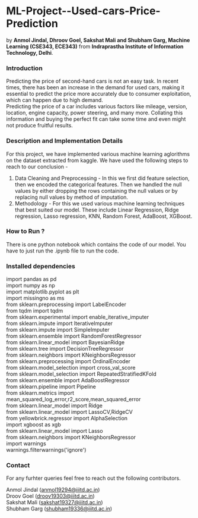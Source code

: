 # ML-Project--Used-cars-Price-Prediction
by **Anmol Jindal, Dhroov Goel, Sakshat Mali and Shubham Garg, Machine Learning (CSE343, ECE343)** from **Indraprastha Institute of Information Technology, Delhi**.

### Introduction
Predicting the price of second-hand cars is not an easy task.
In recent times, there has been an increase in the demand
for used cars, making it essential to predict the price more
accurately due to consumer exploitation, which can happen
due to high demand. <br>
Predicting the price of a car includes various factors like
mileage, version, location, engine capacity, power steering,
and many more. Collating this information and buying the
perfect fit can take some time and even might not produce
fruitful results.


### Description and Implementation Details
For this project, we have implemented various machine learning aglorithms on the dataset extracted from kaggle. We have used the following steps to reach to our conclusion - <br>

1. Data Cleaning and Preprocessing - In this we first did feature selection, then we encoded the categorical features. Then we handled the null values by either dropping the rows containing the null values or by replacing null values by method of imputation. 
3. Methodology - For this we used various machine learning techniques that best suited our model. These include Linear Regression, Ridge regression, Lasso regression, KNN, Random Forest, AdaBoost, XGBoost. 

### How to Run ? 
There is one python notebook which contains the code of our model.
You have to just run the .ipynb file to run the code. 


### Installed dependencies

  import pandas as pd </br>
  import numpy as np </br>
  import matplotlib.pyplot as plt </br>
  import missingno as ms </br>
  from sklearn.preprocessing import LabelEncoder </br>
  from tqdm import tqdm </br>
  from sklearn.experimental import enable_iterative_imputer </br>
  from sklearn.impute import IterativeImputer </br>
  from sklearn.impute import SimpleImputer </br>
  from sklearn.ensemble import RandomForestRegressor </br>
  from sklearn.linear_model import BayesianRidge </br>
  from sklearn.tree import DecisionTreeRegressor </br>
  from sklearn.neighbors import KNeighborsRegressor </br>
  from sklearn.preprocessing import OrdinalEncoder </br>
  from sklearn.model_selection import cross_val_score </br>
  from sklearn.model_selection import RepeatedStratifiedKFold </br>
  from sklearn.ensemble import AdaBoostRegressor </br>
  from sklearn.pipeline import Pipeline </br>
  from sklearn.metrics import mean_squared_log_error,r2_score,mean_squared_error </br>
  from sklearn.linear_model import Ridge </br>
  from sklearn.linear_model import LassoCV,RidgeCV </br>
  from yellowbrick.regressor import AlphaSelection </br>
  import xgboost as xgb </br>
  from sklearn.linear_model import Lasso </br>
  from sklearn.neighbors import KNeighborsRegressor </br>
  import warnings </br>
  warnings.filterwarnings('ignore') </br>

### Contact 
For any furhter queries feel free to reach out the following contributors. 

Anmol Jindal (anmol19294@iiitd.ac.in) </br>
Droov Goel (droov19303@iiitd.ac.in) </br>
Sakshat Mali (sakshat19327@iiitd.ac.in) </br>
Shubham Garg (shubham19336@iiitd.ac.in) </br>
